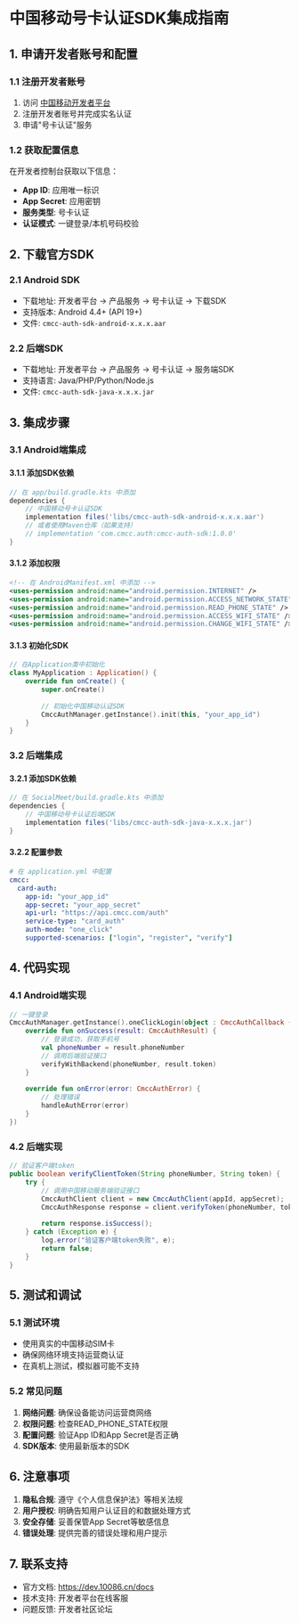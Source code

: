 # 中国移动号卡认证SDK集成指南

## 1. 申请开发者账号和配置

### 1.1 注册开发者账号
1. 访问 [中国移动开发者平台](https://dev.10086.cn/)
2. 注册开发者账号并完成实名认证
3. 申请"号卡认证"服务

### 1.2 获取配置信息
在开发者控制台获取以下信息：
- **App ID**: 应用唯一标识
- **App Secret**: 应用密钥
- **服务类型**: 号卡认证
- **认证模式**: 一键登录/本机号码校验

## 2. 下载官方SDK

### 2.1 Android SDK
- 下载地址: 开发者平台 -> 产品服务 -> 号卡认证 -> 下载SDK
- 支持版本: Android 4.4+ (API 19+)
- 文件: `cmcc-auth-sdk-android-x.x.x.aar`

### 2.2 后端SDK
- 下载地址: 开发者平台 -> 产品服务 -> 号卡认证 -> 服务端SDK
- 支持语言: Java/PHP/Python/Node.js
- 文件: `cmcc-auth-sdk-java-x.x.x.jar`

## 3. 集成步骤

### 3.1 Android端集成

#### 3.1.1 添加SDK依赖
```gradle
// 在 app/build.gradle.kts 中添加
dependencies {
    // 中国移动号卡认证SDK
    implementation files('libs/cmcc-auth-sdk-android-x.x.x.aar')
    // 或者使用Maven仓库（如果支持）
    // implementation 'com.cmcc.auth:cmcc-auth-sdk:1.0.0'
}
```

#### 3.1.2 添加权限
```xml
<!-- 在 AndroidManifest.xml 中添加 -->
<uses-permission android:name="android.permission.INTERNET" />
<uses-permission android:name="android.permission.ACCESS_NETWORK_STATE" />
<uses-permission android:name="android.permission.READ_PHONE_STATE" />
<uses-permission android:name="android.permission.ACCESS_WIFI_STATE" />
<uses-permission android:name="android.permission.CHANGE_WIFI_STATE" />
```

#### 3.1.3 初始化SDK
```kotlin
// 在Application类中初始化
class MyApplication : Application() {
    override fun onCreate() {
        super.onCreate()
        
        // 初始化中国移动认证SDK
        CmccAuthManager.getInstance().init(this, "your_app_id")
    }
}
```

### 3.2 后端集成

#### 3.2.1 添加SDK依赖
```gradle
// 在 SocialMeet/build.gradle.kts 中添加
dependencies {
    // 中国移动号卡认证后端SDK
    implementation files('libs/cmcc-auth-sdk-java-x.x.x.jar')
}
```

#### 3.2.2 配置参数
```yaml
# 在 application.yml 中配置
cmcc:
  card-auth:
    app-id: "your_app_id"
    app-secret: "your_app_secret"
    api-url: "https://api.cmcc.com/auth"
    service-type: "card_auth"
    auth-mode: "one_click"
    supported-scenarios: ["login", "register", "verify"]
```

## 4. 代码实现

### 4.1 Android端实现
```kotlin
// 一键登录
CmccAuthManager.getInstance().oneClickLogin(object : CmccAuthCallback {
    override fun onSuccess(result: CmccAuthResult) {
        // 登录成功，获取手机号
        val phoneNumber = result.phoneNumber
        // 调用后端验证接口
        verifyWithBackend(phoneNumber, result.token)
    }
    
    override fun onError(error: CmccAuthError) {
        // 处理错误
        handleAuthError(error)
    }
})
```

### 4.2 后端实现
```java
// 验证客户端token
public boolean verifyClientToken(String phoneNumber, String token) {
    try {
        // 调用中国移动服务端验证接口
        CmccAuthClient client = new CmccAuthClient(appId, appSecret);
        CmccAuthResponse response = client.verifyToken(phoneNumber, token);
        
        return response.isSuccess();
    } catch (Exception e) {
        log.error("验证客户端token失败", e);
        return false;
    }
}
```

## 5. 测试和调试

### 5.1 测试环境
- 使用真实的中国移动SIM卡
- 确保网络环境支持运营商认证
- 在真机上测试，模拟器可能不支持

### 5.2 常见问题
1. **网络问题**: 确保设备能访问运营商网络
2. **权限问题**: 检查READ_PHONE_STATE权限
3. **配置问题**: 验证App ID和App Secret是否正确
4. **SDK版本**: 使用最新版本的SDK

## 6. 注意事项

1. **隐私合规**: 遵守《个人信息保护法》等相关法规
2. **用户授权**: 明确告知用户认证目的和数据处理方式
3. **安全存储**: 妥善保管App Secret等敏感信息
4. **错误处理**: 提供完善的错误处理和用户提示

## 7. 联系支持

- 官方文档: https://dev.10086.cn/docs
- 技术支持: 开发者平台在线客服
- 问题反馈: 开发者社区论坛
